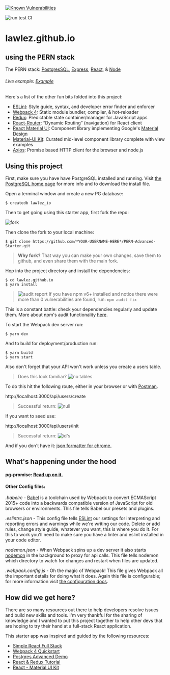 [![Known Vulnerabilities](https://snyk.io/test/github/Lawlez/Lawlez.github.io/badge.svg?targetFile=package.json)](https://snyk.io/test/github/Lawlez/Lawlez.github.io?targetFile=package.json)

![run test CI](https://github.com/Lawlez/Lawlez.github.io/workflows/run%20test%20CI/badge.svg?branch=master)

# lawlez.github.io

## using the PERN stack
The PERN stack: [PostgresSQL](https://www.postgresql.org/), [Express](https://expressjs.com/), [React](https://reactjs.org/), &amp; [Node](https://nodejs.org/en/)

###### Live example: [Example](https://pern-starter.herokuapp.com/)

Here's a list of the other fun bits folded into this project:
- [ESLint](https://eslint.org/): Style guide, syntax, and developer error finder and enforcer
- [Webpack 4](https://webpack.js.org/): Static module bundler, complier, & hot-reloader
- [Redux](https://redux.js.org/): Predictable state container/manager for JavaScript apps
- [React-Router](https://github.com/ReactTraining/react-router#readme): “Dynamic Routing” (navigation) for React client
- [React Material UI](https://material-ui.com/): Component library implementing Google's [Material Design](https://material.io/)
- [Material-UI Kit](https://www.creative-tim.com/product/material-kit-react): Curated mid-level component library complete with view examples
- [Axios](https://github.com/axios/axios): Promise based HTTP client for the browser and node.js

## Using this project

First, make sure you have have PostgreSQL installed and running. Visit [the PostgreSQL home page](https://www.postgresql.org/) for more info and to download the install file.

Open a terminal window and create a new PG database:

	$ createdb lawlez_io

Then to get going using this starter app, first fork the repo:

![fork](https://raw.githubusercontent.com/tg970/PERN-Advanced-Starter/master/src/assets/img/fork.png)

Then clone the fork to your local machine:

  `$ git clone https://github.com/*YOUR-USERNAME-HERE*/PERN-Advanced-Starter.git`

> **Why fork?** That way you can make your own changes, save them to github, and even share them with the main fork.

Hop into the project directory and install the dependencies:

	$ cd lawlez.github.io
	$ yarn install


> ![audit report](https://raw.githubusercontent.com/tg970/PERN-Advanced-Starter/master/src/assets/img/Audit_2019-04-12.png)
> If you have npm v6+ installed and notice there were more than 0 vulnerabilities are found, run: `npm audit fix`

This is a constant battle: check your dependencies regularly and update them. More about npm's audit functionality [here](https://docs.npmjs.com/getting-started/running-a-security-audit).


To start the Webpack dev server run:

	$ yarn dev

And to build for deployment/production run:

	$ yarn build
	$ yarn start

Also don't forget that your API won't work unless you create a users table.

> Does this look familiar?
> ![no tables](https://raw.githubusercontent.com/tg970/PERN-Advanced-Starter/master/src/assets/img/newdb.png)

To do this hit the following route, either in your browser or with [Postman](https://www.getpostman.com/).

http://localhost:3000/api/users/create  

> Successful return:
> ![null](https://raw.githubusercontent.com/tg970/PERN-Advanced-Starter/master/src/assets/img/null.png)

If you want to seed use:

http://localhost:3000/api/users/init

>  Successful return:
>![id's](https://raw.githubusercontent.com/tg970/PERN-Advanced-Starter/master/src/assets/img/ids.png)

And if you don't have it: [json formatter for chrome.](https://github.com/callumlocke/json-formatter)

## What's happening under the hood

#### pg-promise: [Read up on it.](https://github.com/vitaly-t/pg-promise)

#### Other Config files:
_.babelrc_ - [Babel](https://babeljs.io/) is a toolchain used by Webpack to convert ECMAScript 2015+ code into a backwards compatible version of JavaScript for old browsers or environments. This file tells Babel our presets and plugins.

_.eslintrc.json_ - This config file tells [ESLint](https://eslint.org/) our settings for interpreting and reporting errors and warnings while we're writing our code. Delete or add rules, change style guide, whatever you want, this is where you do it. For this to work you'll need to make sure you have a linter and eslint installed in your code editor.  

_nodemon.json_ - When Webpack spins up a dev server it also starts [nodemon](https://nodemon.io/) in the background to proxy for api calls. This file tells nodemon which directory to watch for changes and restart when files are updated.

_.webpack.config.js_ - Oh the magic of Webpack! This file gives Webpack all the important details for doing what it does. Again this file is configurable; for more information visit [the configuration docs](https://webpack.js.org/configuration/).




## How did we get here?

There are so many resources out there to help developers resolve issues and build new skills and tools. I'm very thankful for the sharing of knowledge and I wanted to put this project together to help other devs that are hoping to try their hand at a full-stack React application.

This starter app was inspired and guided by the following resources:

- [Simple React Full Stack](https://github.com/crsandeep/simple-react-full-stack)
- [Webpack 4 Quickstart](https://github.com/valentinogagliardi/webpack-4-quickstart)
- [Postgres Advanced Demo](https://github.com/vitaly-t/pg-promise-demo)
- [React & Redux Tutorial](https://www.valentinog.com/blog/react-redux-tutorial-beginners/)
- [React - Material UI Kit](https://www.creative-tim.com/product/material-kit-react)
